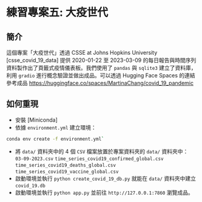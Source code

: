 # 練習專案五: 大疫世代

## 簡介
這個專案「大疫世代」透過 CSSE at Johns Hopkins University [csse_covid_19_data] 提供 2020-01-22 至 2023-03-09 的每日報告與時間序列資料製作出了頁籤式疫情儀表板。我們使用了 `pandas` 與 `sqlite3` 建立了資料庫，利用 `gradio` 進行概念驗證並做出成品。可以透過 Hugging Face Spaces 的連結參考成品 <https://huggingface.co/spaces/MartinaChang/covid_19_pandemic>

## 如何重現
- 安裝 [Miniconda]
- 依據 `environment.yml` 建立環境：

```bash
conda env create -f environment.yml`
```

- 將 `data/` 資料夾中的 4 個 `CSV` 檔案放置於專案資料夾的 `data/` 資料夾中：
  `03-09-2023.csv`
  `time_series_covid19_confirmed_global.csv`
  `time_series_covid19_deaths_global.csv`
  `time_series_covid19_vaccine_global.csv`
- 啟動環境並執行 `python create_covid_19_db.py` 就能在 `data/` 資料夾中建立 `covid_19.db`
- 啟動環境並執行 `python app.py` 並前往 `http://127.0.0.1:7860` 瀏覽成品。